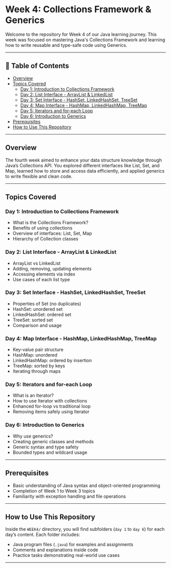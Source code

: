 # Week 4: Collections Framework & Generics

Welcome to the repository for Week 4 of our Java learning journey. This week was focused on mastering Java's Collections Framework and learning how to write reusable and type-safe code using Generics.

---

## 📑 Table of Contents

- [Overview](#overview)
- [Topics Covered](#topics-covered)
  - [Day 1: Introduction to Collections Framework](#day-1-introduction-to-collections-framework)
  - [Day 2: List Interface - ArrayList & LinkedList](#day-2-list-interface---arraylist--linkedlist)
  - [Day 3: Set Interface - HashSet, LinkedHashSet, TreeSet](#day-3-set-interface---hashset-linkedhashset-treeset)
  - [Day 4: Map Interface - HashMap, LinkedHashMap, TreeMap](#day-4-map-interface---hashmap-linkedhashmap-treemap)
  - [Day 5: Iterators and for-each Loop](#day-5-iterators-and-for-each-loop)
  - [Day 6: Introduction to Generics](#day-6-introduction-to-generics)
- [Prerequisites](#prerequisites)
- [How to Use This Repository](#how-to-use-this-repository)

---

## Overview

The fourth week aimed to enhance your data structure knowledge through Java’s Collections API. You explored different interfaces like List, Set, and Map, learned how to store and access data efficiently, and applied generics to write flexible and clean code.

---

## Topics Covered

### Day 1: Introduction to Collections Framework

- What is the Collections Framework?
- Benefits of using collections
- Overview of interfaces: List, Set, Map
- Hierarchy of Collection classes

### Day 2: List Interface - ArrayList & LinkedList

- ArrayList vs LinkedList
- Adding, removing, updating elements
- Accessing elements via index
- Use cases of each list type

### Day 3: Set Interface - HashSet, LinkedHashSet, TreeSet

- Properties of Set (no duplicates)
- HashSet: unordered set
- LinkedHashSet: ordered set
- TreeSet: sorted set
- Comparison and usage

### Day 4: Map Interface - HashMap, LinkedHashMap, TreeMap

- Key-value pair structure
- HashMap: unordered
- LinkedHashMap: ordered by insertion
- TreeMap: sorted by keys
- Iterating through maps

### Day 5: Iterators and for-each Loop

- What is an Iterator?
- How to use Iterator with collections
- Enhanced for-loop vs traditional loop
- Removing items safely using Iterator

### Day 6: Introduction to Generics

- Why use generics?
- Creating generic classes and methods
- Generic syntax and type safety
- Bounded types and wildcard usage

---

## Prerequisites

- Basic understanding of Java syntax and object-oriented programming
- Completion of Week 1 to Week 3 topics
- Familiarity with exception handling and file operations

---

## How to Use This Repository

Inside the `WEEK4/` directory, you will find subfolders (`day 1` to `day 6`) for each day’s content. Each folder includes:
- Java program files (`.java`) for examples and assignments
- Comments and explanations inside code
- Practice tasks demonstrating real-world use cases

---

